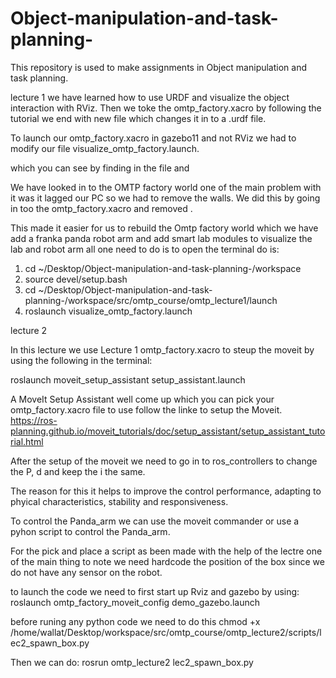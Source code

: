 # Object-manipulation-and-task-planning-
This repository is used to make assignments in Object manipulation and task planning.

lecture 1
we have learned how to use URDF and visualize the object interaction with RViz.
Then we toke the omtp_factory.xacro by following the tutorial we end with new file which changes it in to a .urdf file.

To launch our omtp_factory.xacro in gazebo11 and not RViz we had to modify our file visualize_omtp_factory.launch.

which you can see by finding <!-- Include Gazebo launch --> in the file and <!-- Spawn URDF model into Gazebo -->


We have looked in to the OMTP factory world one of the main problem with it was it lagged our PC so we had to remove the walls. We did this by going in too the omtp_factory.xacro and removed  <!-- Fib14 building -->.

This made it easier for us to rebuild the Omtp factory world which we have add a franka panda robot arm and add smart lab modules to visualize the lab and robot arm all one need to do is to open the terminal do is:

1. cd ~/Desktop/Object-manipulation-and-task-planning-/workspace
2. source devel/setup.bash
3. cd ~/Desktop/Object-manipulation-and-task-planning-/workspace/src/omtp_course/omtp_lecture1/launch
4. roslaunch visualize_omtp_factory.launch





lecture 2

In this lecture we use Lecture 1 omtp_factory.xacro to steup the moveit by using the following in the terminal:

roslaunch moveit_setup_assistant setup_assistant.launch

A MoveIt Setup Assistant well come up which you can pick your omtp_factory.xacro file to use follow the linke to setup the Moveit. https://ros-planning.github.io/moveit_tutorials/doc/setup_assistant/setup_assistant_tutorial.html


After the setup of the moveit we need to go in to ros_controllers to change the P, d and keep the i the same.

The reason for this it helps to improve the control performance, adapting to phyical characteristics, stability and responsiveness.

To control the Panda_arm we can use the moveit commander or use a pyhon script to control the Panda_arm.


For the pick and place a script as been made with the help of the lectre one of the main thing to note we need hardcode the position of the box since we do not have any sensor on the robot.

to launch the code we need to first start up Rviz and gazebo by using:
roslaunch omtp_factory_moveit_config demo_gazebo.launch

before runing any python code we need to do this
chmod +x /home/wallat/Desktop/workspace/src/omtp_course/omtp_lecture2/scripts/lec2_spawn_box.py

Then we can do:
rosrun omtp_lecture2 lec2_spawn_box.py


